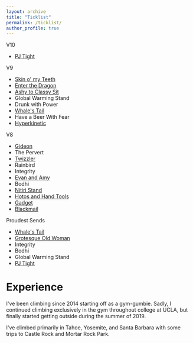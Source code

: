 ```yaml
---
layout: archive
title: "Ticklist"
permalink: /ticklist/
author_profile: true
---
```


V10
- [PJ Tight](https://www.instagram.com/p/B27wRykjko_/)

V9
- [Skin o' my Teeth](https://www.instagram.com/p/B7PqCoJD-cG/)
- [Enter the Dragon](https://www.instagram.com/p/B4Kxckajv2l/)
- [Ashy to Classy Sit](https://www.instagram.com/p/B2zaQ4xJhdr/)
- Global Warming Stand
- Drunk with Power
- [Whale's Tail](https://www.instagram.com/p/B3KbazgDzLz/)
- Have a Beer With Fear
- [Hyperkinetic](https://www.instagram.com/p/B3Xs4kzDoSo/)

V8
- [Gideon](https://www.instagram.com/p/B19Szoujgfr/)
- The Pervert
- [Twizzler](https://www.instagram.com/p/B1ZMcCpj25S/)
- Rainbird
- Integrity
- [Evan and Amy](https://www.instagram.com/p/B3ABVRSDJh0/)
- Bodhi
- [Nitiri Stand](https://www.instagram.com/p/B4oYC8-js4-/)
- [Hotos and Hand Tools](https://www.instagram.com/p/B3TC5i7jSC1/)
- [Gadget](https://www.instagram.com/p/B4G1ihDDuRh/)
- [Blackmail](https://www.instagram.com/p/B4S01DODl83/)

Proudest Sends
- [Whale's Tail](https://www.instagram.com/p/B3KbazgDzLz/)
- [Grotesque Old Woman](https://www.instagram.com/p/B6VyNM2DanH/)
- Integrity
- Bodhi
- Global Warming Stand
- [PJ Tight](https://www.instagram.com/p/B27wRykjko_/)

# Experience
I've been climbing since 2014 starting off as a gym-gumbie. Sadly, I continued climbing exclusively in the gym throughout college at UCLA, but finally started getting outside during the summer of 2019.

I've climbed primarily in Tahoe, Yosemite, and Santa Barbara with some trips to Castle Rock and Mortar Rock Park.

